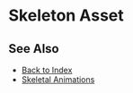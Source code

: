 # Skeleton Asset

<!-- PAGE IS TODO -->

## See Also

* [Back to Index](../../index.md)
* [Skeletal Animations](skeletal-animation-overview.md)